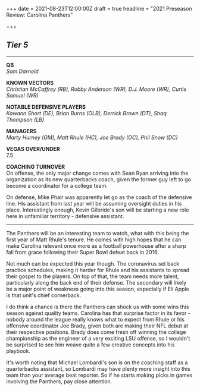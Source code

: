 +++
date = 2021-08-23T12:00:00Z
draft = true
headline = "2021 Preseason Review: Carolina Panthers"

+++
## _Tier 5_

***

**QB**  
_Sam Darnold_

**KNOWN VECTORS**  
_Christian McCaffrey (RB), Robby Anderson (WR), D.J. Moore (WR), Curtis Samuel (WR)_

**NOTABLE DEFENSIVE PLAYERS**  
_Kawann Short (DE), Brian Burns (OLB), Derrick Brown (DT), Shaq Thompson (LB)_

**MANAGERS**  
_Marty Hurney (GM), Matt Rhule (HC), Joe Brady (OC), Phil Snow (DC)_

**VEGAS OVER/UNDER**  
7\.5

**COACHING TURNOVER**  
On offense, the only major change comes with Sean Ryan arriving into the organization as its new quarterbacks coach, given the former guy left to go become a coordinator for a college team.

On defense, Mike Phair was apparently let go as the coach of the defensive line. His assistant from last year will be assuming oversight duties in his place. Interestingly enough, Kevin Gilbride's son will be starting a new role here in unfamiliar territory - defensive assistant.

***

The Panthers will be an interesting team to watch, what with this being the first year of Matt Rhule's tenure. He comes with high hopes that he can make Carolina relevant once more as a football powerhouse after a sharp fall from grace following their Super Bowl defeat back in 2016.

Not much can be expected this year though. The coronavirus set back practice schedules, making it harder for Rhule and his assistants to spread their gospel to the players. On top of that, the team needs more talent, particularly along the back end of their defense. The secondary will likely be a major point of weakness going into this season, especially if Eli Apple is that unit's chief cornerback.

I do think a chance is there the Panthers can shock us with some wins this season against quality teams. Carolina has that surprise factor in its favor - nobody around the league really knows what to expect from Rhule or his offensive coordinator Joe Brady, given both are making their NFL debut at their respective positions. Brady does come fresh off winning the college championship as the engineer of a very exciting LSU offense, so I wouldn't be surprised to see him weave quite a few creative concepts into his playbook.

It's worth noting that Michael Lombardi's son is on the coaching staff as a quarterbacks assistant, so Lombardi may have plenty more insight into this team than your average beat reporter. So if he starts making picks in games involving the Panthers, pay close attention.